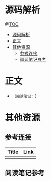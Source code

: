 # 源码解析

@[TOC](文章目录)

<!-- TOC -->

- [源码解析](#源码解析)
- [正文](#正文)
- [其他资源](#其他资源)
  - [参考连接](#参考连接)
  - [阅读笔记参考](#阅读笔记参考)

<!-- /TOC -->

# 正文

- ``（阅读笔记：``）

# 其他资源

## 参考连接

| Title | Link |
| ----- | ---- |
|       | []() |

## 阅读笔记参考

[]()
